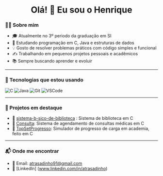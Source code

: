 <h1 align="center">Olá! 👋 Eu sou o Henrique</h1>

### 👨‍💻 Sobre mim

- 🎓 Atualmente no 3º periodo da graduação em SI
- 🧠 Estudando programação em C, Java e estruturas de dados
- 💡 Gosto de resolver problemas práticos com código simples e funcional
- ✍️ Trabalhando em pequenos projetos pessoais e acadêmicos
- 📚 Sempre buscando aprender e evoluir

---

### 🚀 Tecnologias que estou usando

![C](https://img.shields.io/badge/C-00599C?style=for-the-badge&logo=c&logoColor=white)
![Java](https://img.shields.io/badge/Java-ED8B00?style=for-the-badge&logo=java&logoColor=white)
![Git](https://img.shields.io/badge/Git-F05032?style=for-the-badge&logo=git&logoColor=white)
![VSCode](https://img.shields.io/badge/VSCode-007ACC?style=for-the-badge&logo=visual-studio-code&logoColor=white)

---

### 📌 Projetos em destaque

- 🔹 [sistema-b-sico-de-biblioteca](https://github.com/atrasadinh/sistema-b-sico-de-biblioteca) : Sistema de biblioteca em C
- 🔹 [Consulta](https://github.com/atrasadinh/Consulta): Sistema de agendamento de consultas médicas em C
- 🔹 [TopSetProgresso](https://github.com/atrasadinh/TopSetProgresso): Simulador de progresso de carga em academia, feito em C

---

### 📬 Onde me encontrar

- 📧 Email: atrasadinho91@gmail.com
- 💼 [LinkedIn] (www.linkedin.com/in/atrasadinho) 
